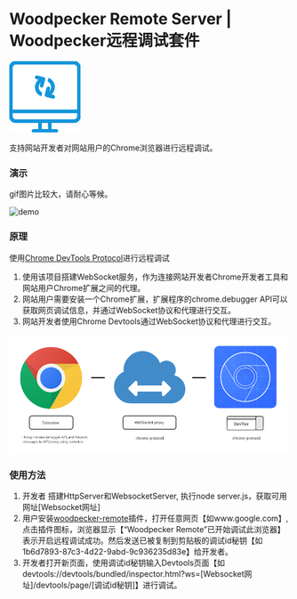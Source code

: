 Woodpecker Remote Server | Woodpecker远程调试套件
================

![Logo](https://raw.githubusercontent.com/and80506/devtools-server/main/assets/logo.png)

支持网站开发者对网站用户的Chrome浏览器进行远程调试。
### 演示
gif图片比较大，请耐心等候。

![demo](https://raw.githubusercontent.com/and80506/devtools-server/main/assets/demo.gif)

### 原理
使用[Chrome DevTools Protocol](https://chromedevtools.github.io/devtools-protocol/)进行远程调试
1. 使用该项目搭建WebSocket服务，作为连接网站开发者Chrome开发者工具和网站用户Chrome扩展之间的代理。
2. 网站用户需要安装一个Chrome扩展，扩展程序的chrome.debugger API可以获取网页调试信息，并通过WebSocket协议和代理进行交互。
3. 网站开发者使用Chrome Devtools通过WebSocket协议和代理进行交互。

![explainer](https://raw.githubusercontent.com/and80506/devtools-server/main/assets/explainer.png)

### 使用方法
1. 开发者 搭建HttpServer和WebsocketServer, 执行node server.js，获取可用网址[Websocket网址]
2. 用户安装[woodpecker-remote](http://todo.com)插件，打开任意网页【如www.google.com】, 点击插件图标，浏览器显示【“Woodpecker Remote”已开始调试此浏览器】表示开启远程调试成功。然后发送已被复制到剪贴板的调试id秘钥【如1b6d7893-87c3-4d22-9abd-9c936235d83e】给开发者。
3. 开发者打开新页面，使用调试id秘钥输入Devtools页面【如devtools://devtools/bundled/inspector.html?ws=[Websocket网址]/devtools/page/[调试id秘钥]】进行调试。
